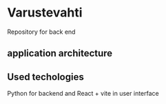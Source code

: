 # Varustevahti
Repository for back end

## application architecture

## Used techologies
Python for backend and React + vite in user interface

